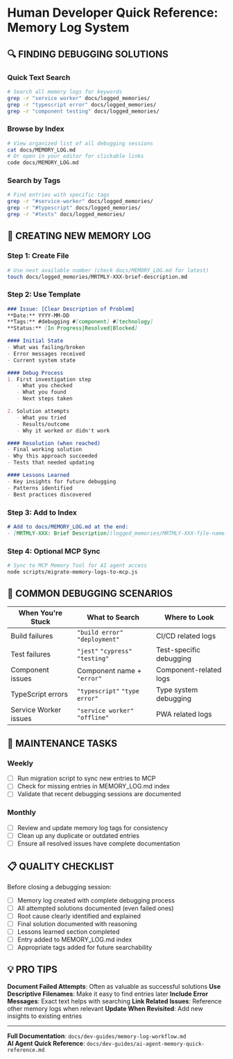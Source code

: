 # Human Developer Quick Reference: Memory Log System

## 🔍 FINDING DEBUGGING SOLUTIONS

### Quick Text Search
```bash
# Search all memory logs for keywords
grep -r "service worker" docs/logged_memories/
grep -r "typescript error" docs/logged_memories/
grep -r "component testing" docs/logged_memories/
```

### Browse by Index
```bash
# View organized list of all debugging sessions
cat docs/MEMORY_LOG.md
# Or open in your editor for clickable links
code docs/MEMORY_LOG.md
```

### Search by Tags
```bash
# Find entries with specific tags
grep -r "#service-worker" docs/logged_memories/
grep -r "#typescript" docs/logged_memories/
grep -r "#tests" docs/logged_memories/
```

## 📝 CREATING NEW MEMORY LOG

### Step 1: Create File
```bash
# Use next available number (check docs/MEMORY_LOG.md for latest)
touch docs/logged_memories/MRTMLY-XXX-brief-description.md
```

### Step 2: Use Template
```markdown
### Issue: [Clear Description of Problem]
**Date:** YYYY-MM-DD  
**Tags:** #debugging #[component] #[technology]
**Status:** [In Progress|Resolved|Blocked]

#### Initial State
- What was failing/broken
- Error messages received
- Current system state

#### Debug Process
1. First investigation step
   - What you checked
   - What you found
   - Next steps taken

2. Solution attempts
   - What you tried
   - Results/outcome
   - Why it worked or didn't work

#### Resolution (when reached)
- Final working solution
- Why this approach succeeded
- Tests that needed updating

#### Lessons Learned
- Key insights for future debugging
- Patterns identified
- Best practices discovered
```

### Step 3: Add to Index
```markdown
# Add to docs/MEMORY_LOG.md at the end:
- [MRTMLY-XXX: Brief Description](logged_memories/MRTMLY-XXX-file-name.md)
```

### Step 4: Optional MCP Sync
```bash
# Sync to MCP Memory Tool for AI agent access
node scripts/migrate-memory-logs-to-mcp.js
```

## 🎯 COMMON DEBUGGING SCENARIOS

| When You're Stuck | What to Search | Where to Look |
|-------------------|----------------|---------------|
| Build failures | `"build error"` `"deployment"` | CI/CD related logs |
| Test failures | `"jest"` `"cypress"` `"testing"` | Test-specific debugging |
| Component issues | Component name + `"error"` | Component-related logs |
| TypeScript errors | `"typescript"` `"type error"` | Type system debugging |
| Service Worker issues | `"service worker"` `"offline"` | PWA related logs |

## 🔧 MAINTENANCE TASKS

### Weekly
- [ ] Run migration script to sync new entries to MCP
- [ ] Check for missing entries in MEMORY_LOG.md index
- [ ] Validate that recent debugging sessions are documented

### Monthly  
- [ ] Review and update memory log tags for consistency
- [ ] Clean up any duplicate or outdated entries
- [ ] Ensure all resolved issues have complete documentation

## 📋 QUALITY CHECKLIST

Before closing a debugging session:
- [ ] Memory log created with complete debugging process
- [ ] All attempted solutions documented (even failed ones)
- [ ] Root cause clearly identified and explained
- [ ] Final solution documented with reasoning
- [ ] Lessons learned section completed
- [ ] Entry added to MEMORY_LOG.md index
- [ ] Appropriate tags added for future searchability

## 💡 PRO TIPS

**Document Failed Attempts**: Often as valuable as successful solutions
**Use Descriptive Filenames**: Make it easy to find entries later
**Include Error Messages**: Exact text helps with searching
**Link Related Issues**: Reference other memory logs when relevant
**Update When Revisited**: Add new insights to existing entries

---
**Full Documentation**: `docs/dev-guides/memory-log-workflow.md`  
**AI Agent Quick Reference**: `docs/dev-guides/ai-agent-memory-quick-reference.md`
